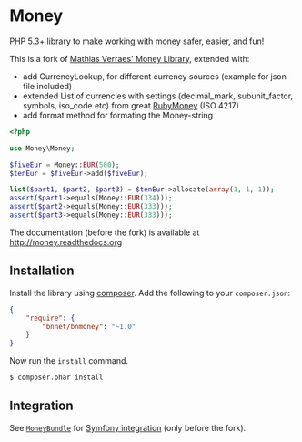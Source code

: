 Money
=====

PHP 5.3+ library to make working with money safer, easier, and fun!

This is a fork of [Mathias Verraes' Money Library][4], extended with:
* add CurrencyLookup, for different currency sources (example for json-file included)
* extended List of currencies with settings (decimal_mark, subunit_factor, symbols, iso_code etc) from great [RubyMoney][5] (ISO 4217)
* add format method for formating the Money-string


```php
<?php

use Money\Money;

$fiveEur = Money::EUR(500);
$tenEur = $fiveEur->add($fiveEur);

list($part1, $part2, $part3) = $tenEur->allocate(array(1, 1, 1));
assert($part1->equals(Money::EUR(334)));
assert($part2->equals(Money::EUR(333)));
assert($part3->equals(Money::EUR(333)));
```

The documentation (before the fork) is available at http://money.readthedocs.org


Installation
------------

Install the library using [composer][1]. Add the following to your `composer.json`:

```json
{
    "require": {
        "bnnet/bnmoney": "~1.0"
    }
}
```

Now run the `install` command.

```sh
$ composer.phar install
```

Integration
-----------

See [`MoneyBundle`][2] for [Symfony integration][3] (only before the fork).

[1]: http://getcomposer.org/
[2]: https://github.com/pink-tie/MoneyBundle/
[3]: http://symfony.com/
[4]: https://github.com/mathiasverraes/money
[5]: https://github.com/RubyMoney/money